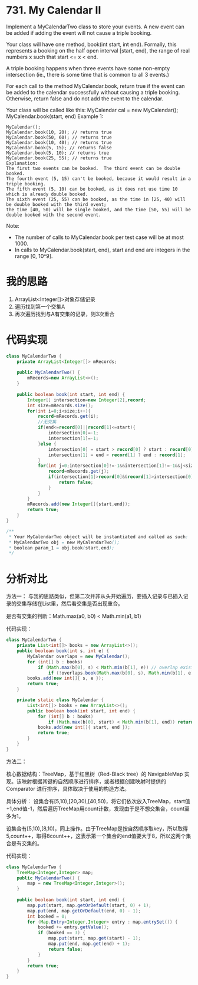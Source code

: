 ﻿# 731. My Calendar II

Implement a MyCalendarTwo class to store your events. A new event can be added if adding the event will not cause a triple booking.

Your class will have one method, book(int start, int end). Formally, this represents a booking on the half open interval [start, end), the range of real numbers x such that start <= x < end.

A triple booking happens when three events have some non-empty intersection (ie., there is some time that is common to all 3 events.)

For each call to the method MyCalendar.book, return true if the event can be added to the calendar successfully without causing a triple booking. Otherwise, return false and do not add the event to the calendar.

Your class will be called like this: MyCalendar cal = new MyCalendar(); MyCalendar.book(start, end)
Example 1:

```
MyCalendar();
MyCalendar.book(10, 20); // returns true
MyCalendar.book(50, 60); // returns true
MyCalendar.book(10, 40); // returns true
MyCalendar.book(5, 15); // returns false
MyCalendar.book(5, 10); // returns true
MyCalendar.book(25, 55); // returns true
Explanation: 
The first two events can be booked.  The third event can be double booked.
The fourth event (5, 15) can't be booked, because it would result in a triple booking.
The fifth event (5, 10) can be booked, as it does not use time 10 which is already double booked.
The sixth event (25, 55) can be booked, as the time in [25, 40) will be double booked with the third event;
the time [40, 50) will be single booked, and the time [50, 55) will be double booked with the second event.
```

Note:

- The number of calls to MyCalendar.book per test case will be at most 1000.
- In calls to MyCalendar.book(start, end), start and end are integers in the range [0, 10^9].

# 我的思路

 1. ArrayList<Integer[]>对象存储记录
 2. 遍历找到第一个交集A
 3. 再次遍历找到与A有交集的记录，则3次重合
 
# 代码实现

```java
class MyCalendarTwo {
    private ArrayList<Integer[]> mRecords;
    
    public MyCalendarTwo() {
        mRecords=new ArrayList<>();
    }
    
    public boolean book(int start, int end) {
        Integer[] intersection=new Integer[2],record;
        int size=mRecords.size();
        for(int i=0;i<size;i++){
            record=mRecords.get(i);
            //无交集
            if(end<=record[0]||record[1]<=start){
                intersection[0]=-1;
                intersection[1]=-1;
            }else {
                intersection[0] = start > record[0] ? start : record[0];
                intersection[1] = end < record[1] ? end : record[1];
            }
            for(int j=0;intersection[0]!=-1&&intersection[1]!=-1&&j<size&&j!=i;j++){
                record=mRecords.get(j);
                if(intersection[1]>record[0]&&record[1]>intersection[0]){
                    return false;
                }
            }
        }
        mRecords.add(new Integer[]{start,end});
        return true;
    }
}

/**
 * Your MyCalendarTwo object will be instantiated and called as such:
 * MyCalendarTwo obj = new MyCalendarTwo();
 * boolean param_1 = obj.book(start,end);
 */
```

# 分析对比

方法一：
与我的思路类似，但第二次并非从头开始遍历，要插入记录与已插入记录的交集存储在List里，然后看交集是否出现重合。

是否有交集的判断：Math.max(a0, b0) < Math.min(a1, b1)

代码实现：

```java
class MyCalendarTwo {
    private List<int[]> books = new ArrayList<>();    
    public boolean book(int s, int e) {
        MyCalendar overlaps = new MyCalendar();
        for (int[] b : books)
            if (Math.max(b[0], s) < Math.min(b[1], e)) // overlap exist
                if (!overlaps.book(Math.max(b[0], s), Math.min(b[1], e))) return false; // overlaps overlapped
        books.add(new int[]{ s, e });
        return true;
    }

    private static class MyCalendar {
        List<int[]> books = new ArrayList<>();
        public boolean book(int start, int end) {
            for (int[] b : books)
                if (Math.max(b[0], start) < Math.min(b[1], end)) return false;
            books.add(new int[]{ start, end });
            return true;
        }
    }
}
```

方法二：

核心数据结构：TreeMap，基于红黑树（Red-Black tree）的 NavigableMap 实现。该映射根据其键的自然顺序进行排序，或者根据创建映射时提供的 Comparator 进行排序，具体取决于使用的构造方法。

具体分析：
设集合有[5,10),[20,30),[40,50)，将它们依次放入TreeMap，start值+1,end值-1，然后遍历TreeMap用count计数，发现由于是不想交集合，count至多为1。

设集合有[5,10),[8,10)，同上操作。由于TreeMap是按自然顺序取key，所以取得5,count++，取得8count++，这表示第一个集合的end值要大于8，所以这两个集合是有交集的。

代码实现：

```java
class MyCalendarTwo {
    TreeMap<Integer,Integer> map;
    public MyCalendarTwo() {
        map = new TreeMap<Integer,Integer>();
    }
    
    public boolean book(int start, int end) {
        map.put(start, map.getOrDefault(start, 0) + 1);
        map.put(end, map.getOrDefault(end, 0) - 1);
        int booked = 0;
        for (Map.Entry<Integer,Integer> entry : map.entrySet()) {
            booked += entry.getValue();
            if (booked == 3) {
                map.put(start, map.get(start) - 1);
                map.put(end, map.get(end) + 1);
                return false;
            }
        }
        return true;
    }
}
```